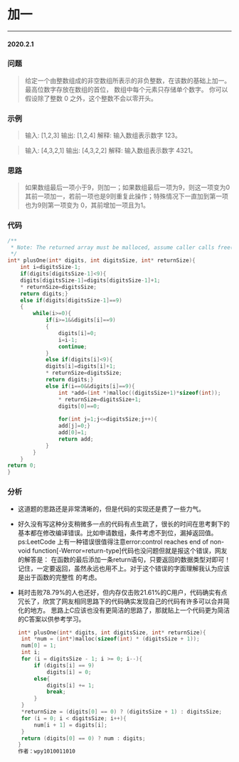 # 加一
***
#### 2020.2.1

### 问题
>给定一个由整数组成的非空数组所表示的非负整数，在该数的基础上加一。
最高位数字存放在数组的首位， 数组中每个元素只存储单个数字。
你可以假设除了整数 0 之外，这个整数不会以零开头。

### 示例
>输入: [1,2,3]
输出: [1,2,4]
解释: 输入数组表示数字 123。

>输入: [4,3,2,1]
输出: [4,3,2,2]
解释: 输入数组表示数字 4321。

### 思路
>如果数组最后一项小于9，则加一；如果数组最后一项为9，则这一项变为0其前一项加一，若前一项也是9则重复此操作；特殊情况下一直加到第一项也为9则第一项变为
0，其前增加一项且为1。

### 代码
```c
/**
 * Note: The returned array must be malloced, assume caller calls free().
 */
int* plusOne(int* digits, int digitsSize, int* returnSize){
    int i=digitsSize-1;
    if(digits[digitsSize-1]<9){
    digits[digitsSize-1]=digits[digitsSize-1]+1;
    * returnSize=digitsSize;
    return digits;}
    else if(digits[digitsSize-1]==9)
    {
        while(i>=0){
            if(i>=1&&digits[i]==9)
            {
                digits[i]=0;
                i=i-1;
                continue;
            }
            else if(digits[i]<9){
            digits[i]=digits[i]+1;
            * returnSize=digitsSize;
            return digits;}
            else if(i==0&&digits[i]==9){
                int *add=(int *)malloc((digitsSize+1)*sizeof(int));
                * returnSize=digitsSize+1;            
                digits[0]==0;
                
                for(int j=1;j<=digitsSize;j++){
                add[j]=0;}
                add[0]=1;
                return add;
            }
        }
    }
return 0;
}
```

### 分析
 - 这道题的思路还是非常清晰的，但是代码的实现还是费了一些力气。
 - 好久没有写这种分支稍微多一点的代码有点生疏了，很长的时间在思考剩下的基本都在修改编译错误。比如申请数组，条件考虑不到位，漏掉返回值。ps:LeetCode
   上有一种错误很值得注意error:control reaches end of non-void function[-Werror=return-type]代码也没问题但就是报这个错误，网友的解答是：
   在函数的最后添加一条return语句，只要返回的数据类型对即可！记住，一定要返回，虽然永远也用不上。对于这个错误的字面理解我认为应该是出于函数的完整性
   的考虑。
 - 耗时击败78.79%的人也还好，但内存仅击败21.61%的C用户，代码确实有点冗长了，欣赏了网友相同思路下的代码确实发现自己的代码有许多可以合并简化的地方。
   思路上C应该也没有更简洁的思路了，那就贴上一个代码更为简洁的C答案以供参考学习。
   
   ```c
   int* plusOne(int* digits, int digitsSize, int* returnSize){
    int *num = (int*)malloc(sizeof(int) * (digitsSize + 1));
    num[0] = 1;
    int i;
    for (i = digitsSize - 1; i >= 0; i--){
        if (digits[i] == 9)
            digits[i] = 0;
        else{
            digits[i] += 1;
            break;
        }
    }
    *returnSize = (digits[0] == 0) ? (digitsSize + 1) : digitsSize;
    for (i = 0; i < digitsSize; i++){
        num[i + 1] = digits[i];
    }
    return (digits[0] == 0) ? num : digits;       
   }
   作者：wpy1010011010
